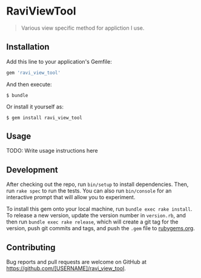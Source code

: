 # RaviViewTool

> Various view specific method for appliction I use.

## Installation

Add this line to your application's Gemfile:

```ruby
gem 'ravi_view_tool'
```

And then execute:

    $ bundle

Or install it yourself as:

    $ gem install ravi_view_tool

## Usage

TODO: Write usage instructions here

## Development

After checking out the repo, run `bin/setup` to install dependencies. Then, run `rake spec` to run the tests. You can also run `bin/console` for an interactive prompt that will allow you to experiment.

To install this gem onto your local machine, run `bundle exec rake install`. To release a new version, update the version number in `version.rb`, and then run `bundle exec rake release`, which will create a git tag for the version, push git commits and tags, and push the `.gem` file to [rubygems.org](https://rubygems.org).

## Contributing

Bug reports and pull requests are welcome on GitHub at https://github.com/[USERNAME]/ravi_view_tool.
